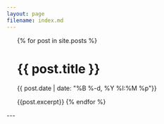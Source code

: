```yaml
---
layout: page
filename: index.md
--- 
```


<ul>
   {% for post in site.posts %}
       <h1><b>{{ post.title }}</b></h1>
       <p><time datetime="{{ post.date | date: '%Y-%m-%d %H:%M' }}">{{ post.date | date: "%B %-d, %Y %I:%M %p"}}</time></p>
       {{post.excerpt}}
   {% endfor %}
</ul>
---
